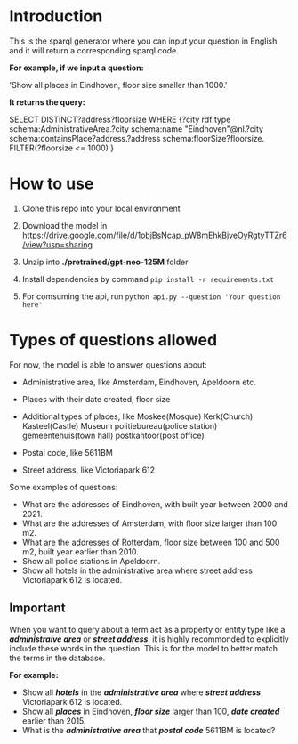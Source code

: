 # Introduction
This is the sparql generator where you can input your question in English and it will return a corresponding sparql code.

**For example, if we input a question:**

'Show all places in Eindhoven, floor size smaller than 1000.'

**It returns the query:** 

SELECT DISTINCT?address?floorsize WHERE {?city rdf:type schema:AdministrativeArea.?city schema:name "Eindhoven"@nl.?city schema:containsPlace?address.?address schema:floorSize?floorsize. FILTER(?floorsize <= 1000) }

# How to use
1. Clone this repo into your local environment

2. Download the model in https://drive.google.com/file/d/1objBsNcap_pW8mEhkBjveOyRgtyTTZr6/view?usp=sharing

3. Unzip into **./pretrained/gpt-neo-125M** folder

4. Install dependencies by command `pip install -r requirements.txt`

5. For comsuming the api, run `python api.py --question 'Your question here' `

# Types of questions allowed
For now, the model is able to answer questions about:

* Administrative area, like Amsterdam, Eindhoven, Apeldoorn etc.
* Places with their date created, floor size
* Additional types of places, like
Moskee(Mosque)
Kerk(Church)
Kasteel(Castle)
Museum
politiebureau(police station)
gemeentehuis(town hall)
postkantoor(post office)

* Postal code, like 5611BM
* Street address, like Victoriapark 612

Some examples of questions:

*	What are the addresses of Eindhoven, with built year between 2000 and 2021.
*	What are the addresses of Amsterdam, with floor size larger than 100 m2.
*	What are the addresses of Rotterdam, floor size between 100 and 500 m2, built year earlier than 2010.
*	Show all police stations in Apeldoorn.
*	Show all hotels in the administrative area where street address Victoriapark 612 is located.

## Important
When you want to query about a term act as a property or entity type like a ***administraive area*** or ***street address***, it is highly recommonded to explicitly include these words in the question. This is for the model to better match the terms in the database.

**For example:**
* Show all ***hotels*** in the ***administrative area*** where ***street address*** Victoriapark 612 is located. 
* Show all ***places*** in Eindhoven, ***floor size*** larger than 100, ***date created*** earlier than 2015.
* What is the ***administrative area*** that ***postal code*** 5611BM is located?
